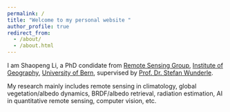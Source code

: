 ```yaml
---
permalink: /
title: "Welcome to my personal website "
author_profile: true
redirect_from: 
  - /about/
  - /about.html
---
```


I am Shaopeng Li, a PhD condidate from [Remote Sensing Group](https://www.geography.unibe.ch/research/remote_sensing_group/group_portrait/index_eng.html), [Institute of Geography](https://www.geography.unibe.ch/index_eng.html), [University of Bern](https://www.unibe.ch/index_eng.html), supervised by [Prof. Dr. Stefan Wunderle](https://www.geography.unibe.ch/about_us/staff/prof_dr_wunderle_stefan/index_eng.html). 

My research mainly includes remote sensing in climatology, global vegetation/albedo dynamics, BRDF/albedo retrieval, radiation estimation, AI in quantitative remote sensing, computer vision, etc.

